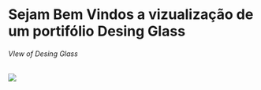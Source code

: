 # Sejam Bem Vindos a vizualização de um portifólio Desing Glass
###### VIew of Desing Glass
<img src="https://github.com/HenriqueBeserra/Projetos-JS/blob/master/ProjetoSiteGlass/css/Sem%20t%C3%ADtulo.png?raw=true">
